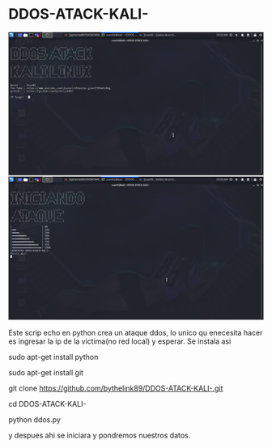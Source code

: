 # DDOS-ATACK-KALI-

![alt text](images/test1.png)
![alt text](images/test2.png)








Este scrip echo en python crea un ataque ddos, lo unico qu enecesita hacer es ingresar la ip de la victima(no red local) y esperar.
Se instala asi

sudo apt-get install python







sudo apt-get install git






git clone https://github.com/bythelink89/DDOS-ATACK-KALI-.git







cd DDOS-ATACK-KALI-                                                                               







python ddos.py 












y despues ahi se iniciara y pondremos nuestros datos.


